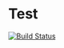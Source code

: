 # Test

[![Build Status](https://travis-ci.org/ajsb85/test.svg?branch=master)](https://travis-ci.org/ajsb85/test)